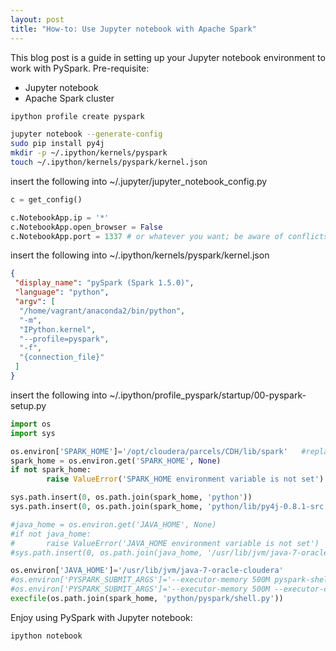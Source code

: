 ```yaml
---
layout: post
title: "How-to: Use Jupyter notebook with Apache Spark"
---
```



This blog post is a guide in setting up your Jupyter notebook environment to work with PySpark. 
Pre-requisite:
- Jupyter notebook
- Apache Spark cluster


```bash
ipython profile create pyspark

jupyter notebook --generate-config
sudo pip install py4j
mkdir -p ~/.ipython/kernels/pyspark
touch ~/.ipython/kernels/pyspark/kernel.json
```

insert the following into ~/.jupyter/jupyter_notebook_config.py

```python
c = get_config()

c.NotebookApp.ip = '*'
c.NotebookApp.open_browser = False
c.NotebookApp.port = 1337 # or whatever you want; be aware of conflicts
```


insert the following into ~/.ipython/kernels/pyspark/kernel.json

```json
{
 "display_name": "pySpark (Spark 1.5.0)",
 "language": "python",
 "argv": [
  "/home/vagrant/anaconda2/bin/python",
  "-m",
  "IPython.kernel",
  "--profile=pyspark",
  "-f",
  "{connection_file}"
 ]
}
```


insert the following into ~/.ipython/profile_pyspark/startup/00-pyspark-setup.py

```python
import os
import sys

os.environ['SPARK_HOME']='/opt/cloudera/parcels/CDH/lib/spark'   #replace with your spark home directory
spark_home = os.environ.get('SPARK_HOME', None)
if not spark_home:
        raise ValueError('SPARK_HOME environment variable is not set')

sys.path.insert(0, os.path.join(spark_home, 'python'))
sys.path.insert(0, os.path.join(spark_home, 'python/lib/py4j-0.8.1-src.zip'))

#java_home = os.environ.get('JAVA_HOME', None)
#if not java_home:
#       raise ValueError('JAVA_HOME environment variable is not set')
#sys.path.insert(0, os.path.join(java_home, '/usr/lib/jvm/java-7-oracle-cloudera'))

os.environ['JAVA_HOME']='/usr/lib/jvm/java-7-oracle-cloudera'
#os.environ['PYSPARK_SUBMIT_ARGS']='--executor-memory 500M pyspark-shell'
#os.environ['PYSPARK_SUBMIT_ARGS']='--executor-memory 500M --executor-cores 4  --num-executors 20 pyspark-shell'
execfile(os.path.join(spark_home, 'python/pyspark/shell.py'))
```




Enjoy using PySpark with Jupyter notebook:

```bash
ipython notebook
```
